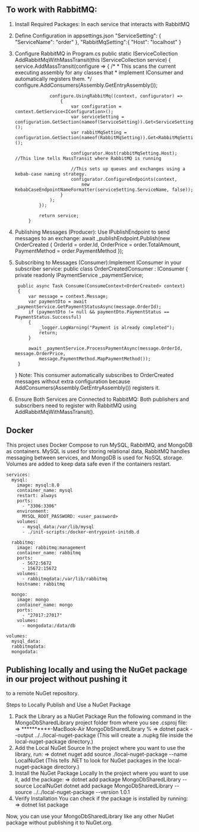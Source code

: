 ## To work with RabbitMQ:
1. Install Required Packages: In each service that interacts with RabbitMQ 
    <PackageReference Include="MassTransit.AspNetCore" Version="7.3.1" />
    <PackageReference Include="MassTransit.RabbitMQ" Version="8.3.6" />
    
2. Define Configuration in appsettings.json
    "ServiceSetting": {
        "ServiceName": "order"
      },
      "RabbitMqSetting":{
        "Host": "localhost"
      }
      
3. Configure RabbitMQ in Program.cs
        public static IServiceCollection AddRabbitMqWithMassTransit(this IServiceCollection service)
            {
                service.AddMassTransit(configure =>
                {
                    /*
                     * This scans the current executing assembly for any classes that
                     * implement IConsumer<T> and automatically registers them.
                     */
                    configure.AddConsumers(Assembly.GetEntryAssembly());
                    
                    configure.UsingRabbitMq((context, configurator) =>
                        {
                            var configuration = context.GetService<IConfiguration>();
                            var serviceSetting = configuration.GetSection(nameof(ServiceSetting)).Get<ServiceSetting>();
                            var rabbitMqSetting = configuration.GetSection(nameof(RabbitMqSetting)).Get<RabbitMqSetting>();
                            
                            configurator.Host(rabbitMqSetting.Host); //This line tells MassTransit where RabbitMQ is running
                            
                            //This sets up queues and exchanges using a kebab-case naming strategy.
                            configurator.ConfigureEndpoints(context,
                                new KebabCaseEndpointNameFormatter(serviceSetting.ServiceName, false));
                        }
                    );
                });
               
                return service;
            }

4. Publishing Messages (Producer): Use IPublishEndpoint to send messages to an exchange:
    await _publishEndpoint.Publish(new OrderCreated
    {
        OrderId = order.Id,
        OrderPrice = order.TotalAmount,
        PaymentMethod = order.PaymentMethod
    });
    
5. Subscribing to Messages (Consumer):Implement IConsumer<T> in your subscriber service:
    public class OrderCreatedConsumer : IConsumer<OrderCreated>
    {
        private readonly IPaymentService _paymentService;
    
        public async Task Consume(ConsumeContext<OrderCreated> context)
        {
            var message = context.Message;
            var paymentDto = await _paymentService.GetPaymentStatusAsync(message.OrderId);
            if (paymentDto != null && paymentDto.PaymentStatus == PaymentStatus.Successful)
            {
                _logger.LogWarning("Payment is already completed");
                return;
            }
    
            await _paymentService.ProcessPaymentAsync(message.OrderId, message.OrderPrice, 
                message.PaymentMethod.MapPaymentMethod());
        }
    }
    Note: This consumer automatically subscribes to OrderCreated messages without extra configuration 
            because AddConsumers(Assembly.GetEntryAssembly()) registers it.
            
6. Ensure Both Services are Connected to RabbitMQ:
    Both publishers and subscribers need to register with RabbitMQ using AddRabbitMqWithMassTransit().

## Docker
This project uses Docker Compose to run MySQL, RabbitMQ, and MongoDB as containers. MySQL is used for storing relational data, RabbitMQ handles messaging between services, and MongoDB is used for NoSQL storage. Volumes are added to keep data safe even if the containers restart.
```
services:
  mysql:
    image: mysql:8.0
    container_name: mysql
    restart: always
    ports:
      - "3306:3306"
    environment:
      MYSQL_ROOT_PASSWORD: <user_password>
    volumes:
      - mysql_data:/var/lib/mysql
      - ./init-scripts:/docker-entrypoint-initdb.d 

  rabbitmq:
    image: rabbitmq:management
    container_name: rabbitmq
    ports:
      - 5672:5672
      - 15672:15672
    volumes:
      - rabbitmqdata:/var/lib/rabbitmq
    hostname: rabbitmq
  
  mongo:
    image: mongo
    container_name: mongo
    ports:
      - "27017:27017"
    volumes:
      - mongodata:/data/db
        
volumes:
  mysql_data:
  rabbitmqdata:
  mongodata:

```


## Publishing locally and using the NuGet package in our project without pushing it 
to a remote NuGet repository.

Steps to Locally Publish and Use a NuGet Package

1. Pack the Library as a NuGet Package
    Run the following command in the MongoDbSharedLibrary project folder from where you see .csproj file:
        => **********-MacBook-Air MongoDbSharedLibrary % 
        => dotnet pack --output ../../local-nuget-package
        (This will create a .nupkg file inside the local-nuget-package directory.)
2. Add the Local NuGet Source
    In the project where you want to use the library, run:
        => dotnet nuget add source ./local-nuget-package --name LocalNuGet
        (This tells .NET to look for NuGet packages in the local-nuget-package directory.)
3. Install the NuGet Package Locally
    In the project where you want to use it, add the package:
        => dotnet add package MongoDbSharedLibrary --source LocalNuGet
         dotnet add package MongoDbSharedLibrary --source ../../local-nuget-package --version 1.0.1
4. Verify Installation
    You can check if the package is installed by running:
        => dotnet list package
        
Now, you can use your MongoDbSharedLibrary like any other NuGet package without publishing it to NuGet.org.


    
